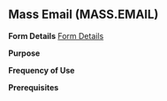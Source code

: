 ## Mass Email (MASS.EMAIL)
<PageHeader />

**Form Details**
[Form Details](../MASS-EMAIL-1/README.md)

**Purpose**

**Frequency of Use**

**Prerequisites**

<badge text= "Version 8.10.57 " vertical="middle" />

<PageFooter />
